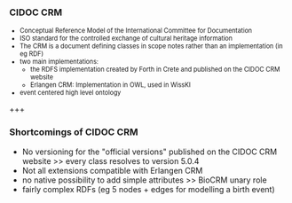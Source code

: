 ### CIDOC CRM

<span style="font-size: 0.8em">

* Conceptual Reference Model of the International Committee for Documentation<!-- .element: class="fragment" -->
* ISO standard for the controlled exchange of cultural heritage information<!-- .element: class="fragment" -->
* The CRM is a document defining classes in scope notes rather than an
implementation (in eg RDF)<!-- .element: class="fragment" -->
* two main implementations:<!-- .element: class="fragment" -->
	- the RDFS implementation created by Forth in Crete and published on the
	  CIDOC CRM website<!-- .element: class="fragment" -->
	- Erlangen CRM: Implementation in OWL, used in WissKI<!-- .element: class="fragment" -->
* event centered high level ontology<!-- .element: class="fragment" -->

</span>

+++

### Shortcomings of CIDOC CRM
* No versioning for the "official versions" published on the CIDOC CRM website
\>\> every class resolves to version 5.0.4<!-- .element: class="fragment" -->
* Not all extensions compatible with Erlangen CRM<!-- .element: class="fragment" -->
* no native possibility to add simple attributes >> BioCRM unary role<!-- .element: class="fragment" -->
* fairly complex RDFs (eg 5 nodes + edges for modelling a birth event)<!-- .element: class="fragment" -->
